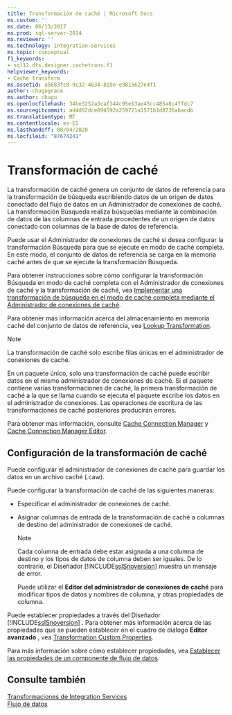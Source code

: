 ```yaml
---
title: Transformación de caché | Microsoft Docs
ms.custom: ''
ms.date: 06/13/2017
ms.prod: sql-server-2014
ms.reviewer: ''
ms.technology: integration-services
ms.topic: conceptual
f1_keywords:
- sql12.dts.designer.cachetrans.f1
helpviewer_keywords:
- Cache transform
ms.assetid: a5683fc8-9c32-4634-819e-e9815627e4f1
author: chugugrace
ms.author: chugu
ms.openlocfilehash: 34be3252a3caf344c95e13ae45cc485a8c4ffdc7
ms.sourcegitcommit: ad4d92dce894592a259721a1571b1d8736abacdb
ms.translationtype: MT
ms.contentlocale: es-ES
ms.lasthandoff: 08/04/2020
ms.locfileid: "87674241"
---
```

# <a name="cache-transform"></a>Transformación de caché
  La transformación de caché genera un conjunto de datos de referencia para la transformación de búsqueda escribiendo datos de un origen de datos conectado del flujo de datos en un Administrador de conexiones de caché. La transformación Búsqueda realiza búsquedas mediante la combinación de datos de las columnas de entrada procedentes de un origen de datos conectado con columnas de la base de datos de referencia.  
  
 Puede usar el Administrador de conexiones de caché si desea configurar la transformación Búsqueda para que se ejecute en modo de caché completa. En este modo, el conjunto de datos de referencia se carga en la memoria caché antes de que se ejecute la transformación Búsqueda.  
  
 Para obtener instrucciones sobre cómo configurar la transformación Búsqueda en modo de caché completa con el Administrador de conexiones de caché y la transformación de caché, vea [Implementar una transformación de búsqueda en el modo de caché completa mediante el Administrador de conexiones de caché](../../connection-manager/lookup-transformation-full-cache-mode-ole-db-connection-manager.md).  
  
 Para obtener más información acerca del almacenamiento en memoria caché del conjunto de datos de referencia, vea [Lookup Transformation](lookup-transformation.md).  
  
> [!NOTE]  
>  La transformación de caché solo escribe filas únicas en el administrador de conexiones de caché.  
  
 En un paquete único, solo una transformación de caché puede escribir datos en el mismo administrador de conexiones de caché. Si el paquete contiene varias transformaciones de caché, la primera transformación de caché a la que se llama cuando se ejecuta el paquete escribe los datos en el administrador de conexiones. Las operaciones de escritura de las transformaciones de caché posteriores producirán errores.  
  
 Para obtener más información, consulte [Cache Connection Manager](../../connection-manager/cache-connection-manager.md) y [Cache Connection Manager Editor](../../cache-connection-manager-editor.md).  
  
## <a name="configuration-of-the-cache-transform"></a>Configuración de la transformación de caché  
 Puede configurar el administrador de conexiones de caché para guardar los datos en un archivo caché (.caw).  
  
 Puede configurar la transformación de caché de las siguientes maneras:  
  
-   Especificar el administrador de conexiones de caché.  
  
-   Asignar columnas de entrada de la transformación de caché a columnas de destino del administrador de conexiones de caché.  
  
    > [!NOTE]  
    >  Cada columna de entrada debe estar asignada a una columna de destino y los tipos de datos de columna deben ser iguales. De lo contrario, el Diseñador [!INCLUDE[ssISnoversion](../../../includes/ssisnoversion-md.md)] muestra un mensaje de error.  
  
     Puede utilizar el **Editor del administrador de conexiones de caché** para modificar tipos de datos y nombres de columna, y otras propiedades de columna.  
  
 Puede establecer propiedades a través del Diseñador [!INCLUDE[ssISnoversion](../../../includes/ssisnoversion-md.md)] . Para obtener más información acerca de las propiedades que se pueden establecer en el cuadro de diálogo **Editor avanzado** , vea [Transformation Custom Properties](transformation-custom-properties.md).  
  
 Para más información sobre cómo establecer propiedades, vea [Establecer las propiedades de un componente de flujo de datos](../set-the-properties-of-a-data-flow-component.md).  
  
## <a name="see-also"></a>Consulte también  
 [Transformaciones de Integration Services](integration-services-transformations.md)   
 [Flujo de datos](../data-flow.md)  
  
  
